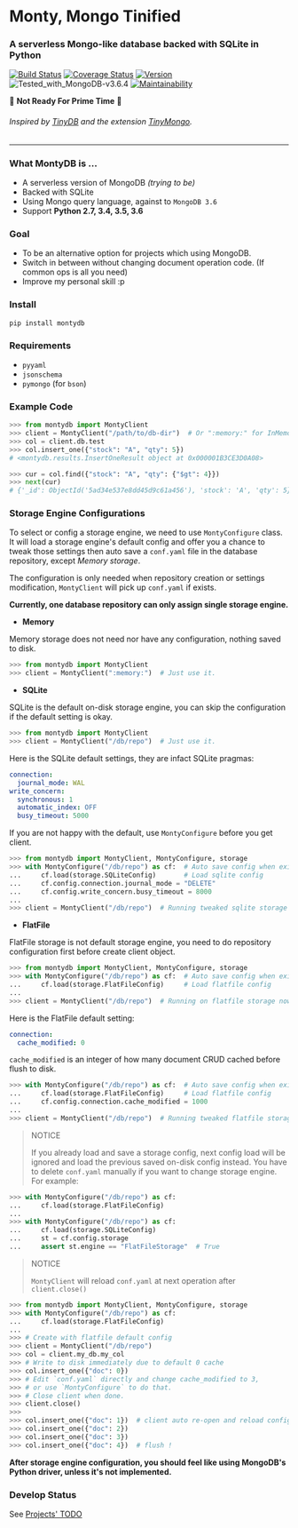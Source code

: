 
# Monty, Mongo Tinified
### A serverless Mongo-like database backed with SQLite in Python

[![Build Status](http://img.shields.io/travis/davidlatwe/MontyDB/master.svg?style=flat)](https://travis-ci.org/davidlatwe/MontyDB)
[![Coverage Status](https://img.shields.io/coveralls/github/davidlatwe/MontyDB/master.svg?style=flat)](https://coveralls.io/github/davidlatwe/MontyDB?branch=master)
[![Version](http://img.shields.io/pypi/v/MontyDB.svg?style=flat)](https://pypi.python.org/pypi/MontyDB)
![Tested_with_MongoDB-v3.6.4](https://img.shields.io/badge/tested_with_MongoDB-v3.6.4-blue.svg)
[![Maintainability](https://api.codeclimate.com/v1/badges/1adb14266d05ef3c9b17/maintainability)](https://codeclimate.com/github/davidlatwe/MontyDB/maintainability)

:construction: **Not Ready For Prime Time** :construction:

###### Inspired by [TinyDB](https://github.com/msiemens/tinydb) and the extension [TinyMongo](https://github.com/schapman1974/tinymongo).

---

### What MontyDB is ...
* A serverless version of MongoDB *(trying to be)*
* Backed with SQLite
* Using Mongo query language, against to `MongoDB 3.6`
* Support **Python 2.7, 3.4, 3.5, 3.6**

### Goal
* To be an alternative option for projects which using MongoDB.
* Switch in between without changing document operation code. (If common ops is all you need)
* Improve my personal skill :p

### Install
`pip install montydb`

### Requirements
* `pyyaml`
* `jsonschema`
* `pymongo` (for `bson`)

### Example Code
```python
>>> from montydb import MontyClient
>>> client = MontyClient("/path/to/db-dir")  # Or ":memory:" for InMemory mode
>>> col = client.db.test
>>> col.insert_one({"stock": "A", "qty": 5})
# <montydb.results.InsertOneResult object at 0x000001B3CE3D0A08>

>>> cur = col.find({"stock": "A", "qty": {"$gt": 4}})
>>> next(cur)
# {'_id': ObjectId('5ad34e537e8dd45d9c61a456'), 'stock': 'A', 'qty': 5}
```

### Storage Engine Configurations

To select or config a storage engine, we need to use `MontyConfigure` class. It will load a storage engine's default config and offer you a chance to tweak those settings then auto save a `conf.yaml` file in the database repository, except *Memory storage*.

The configuration is only needed when repository creation or settings modification, `MontyClient` will pick up `conf.yaml` if exists.

**Currently, one database repository can only assign single storage engine.**

  - **Memory**
  
  Memory storage does not need nor have any configuration, nothing saved to disk.
  
  ```python
  >>> from montydb import MontyClient
  >>> client = MontyClient(":memory:")  # Just use it.
  ```

  - **SQLite**
  
  SQLite is the default on-disk storage engine, you can skip the configuration if the default setting is okay.
  
  ```python
  >>> from montydb import MontyClient
  >>> client = MontyClient("/db/repo")  # Just use it.
  ```

  Here is the SQLite default settings, they are infact SQLite pragmas:

  ```yaml
  connection:
    journal_mode: WAL
  write_concern:
    synchronous: 1
    automatic_index: OFF
    busy_timeout: 5000
  ```

  If you are not happy with the default, use `MontyConfigure` before you get client.

  ```python
  >>> from montydb import MontyClient, MontyConfigure, storage
  >>> with MontyConfigure("/db/repo") as cf:  # Auto save config when exit
  ...     cf.load(storage.SQLiteConfig)       # Load sqlite config
  ...     cf.config.connection.journal_mode = "DELETE"
  ...     cf.config.write_concern.busy_timeout = 8000
  ...
  >>> client = MontyClient("/db/repo")  # Running tweaked sqlite storage now
  ```

  - **FlatFile**
  
  FlatFile storage is not default storage engine, you need to do repository configuration first before create client object.
  
  ```python
  >>> from montydb import MontyClient, MontyConfigure, storage
  >>> with MontyConfigure("/db/repo") as cf:  # Auto save config when exit
  ...     cf.load(storage.FlatFileConfig)     # Load flatfile config
  ...
  >>> client = MontyClient("/db/repo")  # Running on flatfile storage now
  ```

  Here is the FlatFile default setting:

  ```yaml
  connection:
    cache_modified: 0
  ```

  `cache_modified` is an integer of how many document CRUD cached before flush to disk.

  ```python
  >>> with MontyConfigure("/db/repo") as cf:  # Auto save config when exit
  ...     cf.load(storage.FlatFileConfig)     # Load flatfile config
  ...     cf.config.connection.cache_modified = 1000
  ...
  >>> client = MontyClient("/db/repo")  # Running tweaked flatfile storage now
  ```

  > NOTICE
  >
  > If you already load and save a storage config, next config load will be ignored and load the previous saved on-disk config instead. You have to delete `conf.yaml` manually if you want to change storage engine.
  > For example:

  ```python
  >>> with MontyConfigure("/db/repo") as cf:
  ...     cf.load(storage.FlatFileConfig)
  ...
  >>> with MontyConfigure("/db/repo") as cf:
  ...     cf.load(storage.SQLiteConfig)
  ...     st = cf.config.storage
  ...     assert st.engine == "FlatFileStorage"  # True
  ```
 
 > NOTICE
 > 
 > `MontyClient` will reload `conf.yaml` at next operation after `client.close()`

  ```python
  >>> from montydb import MontyClient, MontyConfigure, storage
  >>> with MontyConfigure("/db/repo") as cf:
  ...     cf.load(storage.FlatFileConfig)
  ...
  >>> # Create with flatfile default config
  >>> client = MontyClient("/db/repo")
  >>> col = client.my_db.my_col
  >>> # Write to disk immediately due to default 0 cache
  >>> col.insert_one({"doc": 0})
  >>> # Edit `conf.yaml` directly and change cache_modified to 3,
  >>> # or use `MontyConfigure` to do that.
  >>> # Close client when done.
  >>> client.close()
  >>> 
  >>> col.insert_one({"doc": 1})  # client auto re-open and reload config
  >>> col.insert_one({"doc": 2})
  >>> col.insert_one({"doc": 3})
  >>> col.insert_one({"doc": 4})  # flush !
  ```


**After storage engine configuration, you should feel like using MongoDB's Python driver, unless it's not implemented.**

### Develop Status
See [Projects' TODO](https://github.com/davidlatwe/MontyDB/projects/1)
